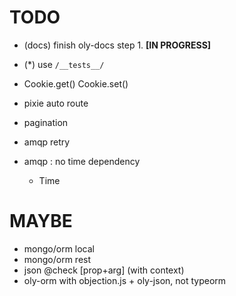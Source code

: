 
# TODO

- (docs) finish oly-docs step 1. **[IN PROGRESS]**
- (*) use `/__tests__/`

- Cookie.get() Cookie.set()
- pixie auto route
- pagination
- amqp retry
- amqp : no time dependency
  - Time

# MAYBE

- mongo/orm local
- mongo/orm rest
- json @check [prop+arg] (with context)
- oly-orm with objection.js + oly-json, not typeorm
